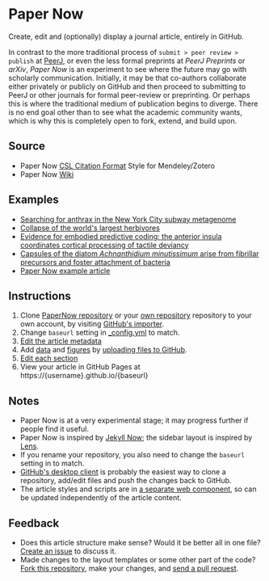 # Paper Now

Create, edit and (optionally) display a journal article, entirely in GitHub.

In contrast to the more traditional process of `submit > peer review > publish` at [PeerJ](https://peerj.com), or even the less formal preprints at _PeerJ Preprints_ or _arXiv_, _Paper Now_ is an experiment to see where the future may go with scholarly communication. Initially, it may be that co-authors collaborate either privately or publicly on GitHub and then proceed to submitting to PeerJ or other journals for formal peer-review or preprinting. Or perhaps this is where the traditional medium of publication begins to diverge. There is no end goal other than to see what the academic community wants, which is why this is completely open to fork, extend, and build upon.

## Source

* Paper Now [CSL Citation Format](https://raw.githubusercontent.com/katrinleinweber/Zotero-styles/master/paper-now.csl) Style for Mendeley/Zotero
* Paper Now [Wiki](https://github.com/PeerJ/paper-now/wiki)


## Examples

* [Searching for anthrax in the New York City subway metagenome](https://read-lab-confederation.github.io/nyc-subway-anthrax-study/)
* [Collapse of the world's largest herbivores](http://git.macropus.org/collapse-largest-herbivores/)
* [Evidence for embodied predictive coding: the anterior insula coordinates cortical processing of tactile deviancy](http://git.macropus.org/allen-insula/)
* [Capsules of the diatom _Achnanthidium minutissimum_ arise from fibrillar precursors and foster attachment of bacteria](https://katrinleinweber.github.io/paper-now/)
* [Paper Now example article](https://peerj.github.io/paper-now/)

## Instructions

1. Clone [PaperNow repository](https://github.com/PeerJ/paper-now) or your [own repository](https://euleralves.github.io/paper-now/) repository to your own account, by visiting [GitHub's importer](https://import.github.com/new/?import_url=https://github.com/peerj/paper-now/).
1. Change `baseurl` setting in [_config.yml](_config.yml) to match. 
1. [Edit the article metadata](_data/article.yml)
1. Add [data](data) and [figures](_figures) by [uploading files to GitHub](https://help.github.com/articles/adding-a-file-to-a-repository/).
1. [Edit each section](_sections)
1. View your article in GitHub Pages at https://{username}.github.io/{baseurl}

## Notes

* Paper Now is at a very experimental stage; it may progress further if people find it useful.
* Paper Now is inspired by [Jekyll Now](https://github.com/barryclark/jekyll-now); the sidebar layout is inspired by [Lens](https://github.com/elifesciences/lens).
* If you rename your repository, you also need to change the `baseurl` setting in  to match.
* [GitHub's desktop client](https://guides.github.com/introduction/getting-your-project-on-github/#desktop) is probably the easiest way to clone a repository, add/edit files and push the changes back to GitHub.
* The article styles and scripts are in [a separate web component](https://github.com/PeerJ/research-article), so can be updated independently of the article content.

## Feedback

* Does this article structure make sense? Would it be better all in one file? [Create an issue](https://github.com/peerj/paper-now/issues) to discuss it.
* Made changes to the layout templates or some other part of the code? [Fork this repository](https://github.com/peerj/paper-now/fork), make your changes, and [send a pull request](https://github.com/peerj/paper-now/pulls).
